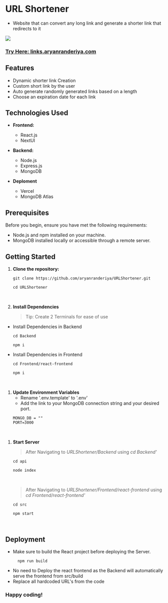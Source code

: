 # URL Shortener

- Website that can convert any long link and generate a shorter link that redirects to it

![](https://github.com/aryanranderiya/URLShortener/assets/64796509/82c2d02c-e34e-441b-9032-f0b5a0b3c491)

### [Try Here: links.aryanranderiya.com](https://links.aryanranderiya.com)

## Features

- Dynamic shorter link Creation
- Custom short link by the user
- Auto generate randomly generated links based on a length
- Choose an expiration date for each link

## Technologies Used

- **Frontend:**

  - React.js
  - NextUI

- **Backend:**

  - Node.js
  - Express.js
  - MongoDB

- **Deploment**
  - Vercel
  - MongoDB Atlas

## Prerequisites

Before you begin, ensure you have met the following requirements:

- Node.js and npm installed on your machine.
- MongoDB installed locally or accessible through a remote server.

## Getting Started

1.  **Clone the repository:**

    ```
    git clone https://github.com/aryanranderiya/URLShortener.git
    ```

    ```
    cd URLShortener
    ```

    <br>

2.  **Install Dependencies**

    > Tip: Create 2 Terminals for ease of use

- Install Dependencies in Backend

  ```
  cd Backend
  ```

  ```
  npm i
  ```

- Install Dependencies in Frontend

  ```
  cd Frontend/react-frontend
  ```

  ```
  npm i
  ```

    <br>

1.  **Update Environment Variables**
    - Rename '.env.template' to '.env' <br>
    - Add the link to your MongoDB connection string and your desired port.
    ```
    MONGO_DB = ""
    PORT=3000
    ```

<br>

1.  **Start Server**

    > After Navigating to _URLShortener/Backend_ using _cd Backend'_

    ```
    cd api
    ```

    ```
    node index
    ```

    <br>

    > After Navigating to _URLShortener/Frontend/react-frontend_ using _cd Frontend/react-frontend'_

    ```
    cd src
    ```

    ```
    npm start
    ```

    <br>

## Deployment

- Make sure to build the React project before deploying the Server.
  ```
    npm run build
  ```
- No need to Deploy the react frontend as the Backend will automatically serve the frontend from src/build
- Replace all hardcoded URL's from the code

### Happy coding!
